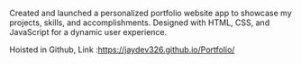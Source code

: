  Created and launched a personalized portfolio website app to showcase my projects, skills, and accomplishments. Designed with HTML, CSS, and JavaScript for a dynamic user experience.

 Hoisted in Github, Link :https://jaydev326.github.io/Portfolio/

